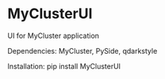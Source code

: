MyClusterUI
===========

UI for MyCluster application

Dependencies: MyCluster, PySide, qdarkstyle

Installation: pip install MyClusterUI
